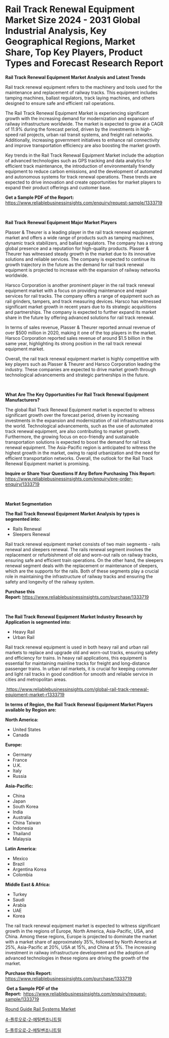 <p><h1>Rail Track Renewal Equipment Market Size 2024 - 2031 Global Industrial Analysis, Key Geographical Regions, Market Share, Top Key Players, Product Types and Forecast Research Report</h1></p><p><strong>Rail Track Renewal Equipment Market Analysis and Latest Trends</strong></p>
<p><p>Rail track renewal equipment refers to the machinery and tools used for the maintenance and replacement of railway tracks. This equipment includes tamping machines, ballast regulators, track laying machines, and others designed to ensure safe and efficient rail operations.</p><p>The Rail Track Renewal Equipment Market is experiencing significant growth with the increasing demand for modernization and expansion of railway infrastructure worldwide. The market is expected to grow at a CAGR of 11.9% during the forecast period, driven by the investments in high-speed rail projects, urban rail transit systems, and freight rail networks. Additionally, increasing government initiatives to enhance rail connectivity and improve transportation efficiency are also boosting the market growth.</p><p>Key trends in the Rail Track Renewal Equipment Market include the adoption of advanced technologies such as GPS tracking and data analytics for efficient track maintenance, the introduction of environmentally friendly equipment to reduce carbon emissions, and the development of automated and autonomous systems for track renewal operations. These trends are expected to drive innovation and create opportunities for market players to expand their product offerings and customer base.</p></p>
<p><strong>Get a Sample PDF of the Report:&nbsp;</strong> <a href="https://www.reliablebusinessinsights.com/enquiry/request-sample/1333719">https://www.reliablebusinessinsights.com/enquiry/request-sample/1333719</a></p>
<p>&nbsp;</p>
<p><strong>Rail Track Renewal Equipment Major Market Players</strong></p>
<p><p>Plasser & Theurer is a leading player in the rail track renewal equipment market and offers a wide range of products such as tamping machines, dynamic track stabilizers, and ballast regulators. The company has a strong global presence and a reputation for high-quality products. Plasser & Theurer has witnessed steady growth in the market due to its innovative solutions and reliable services. The company is expected to continue its growth trajectory in the future as the demand for rail track renewal equipment is projected to increase with the expansion of railway networks worldwide.</p><p>Harsco Corporation is another prominent player in the rail track renewal equipment market with a focus on providing maintenance and repair services for rail tracks. The company offers a range of equipment such as rail grinders, tampers, and track measuring devices. Harsco has witnessed significant market growth in recent years due to its strategic acquisitions and partnerships. The company is expected to further expand its market share in the future by offering advanced solutions for rail track renewal.</p><p>In terms of sales revenue, Plasser & Theurer reported annual revenue of over $500 million in 2020, making it one of the top players in the market. Harsco Corporation reported sales revenue of around $1.5 billion in the same year, highlighting its strong position in the rail track renewal equipment market.</p><p>Overall, the rail track renewal equipment market is highly competitive with key players such as Plasser & Theurer and Harsco Corporation leading the industry. These companies are expected to drive market growth through technological advancements and strategic partnerships in the future.</p></p>
<p>&nbsp;</p>
<p><strong>What Are The Key Opportunities For Rail Track Renewal Equipment Manufacturers?</strong></p>
<p><p>The global Rail Track Renewal Equipment market is expected to witness significant growth over the forecast period, driven by increasing investments in the expansion and modernization of rail infrastructure across the world. Technological advancements, such as the use of automated track renewal equipment, are also contributing to market growth. Furthermore, the growing focus on eco-friendly and sustainable transportation solutions is expected to boost the demand for rail track renewal equipment. The Asia-Pacific region is anticipated to witness the highest growth in the market, owing to rapid urbanization and the need for efficient transportation networks. Overall, the outlook for the Rail Track Renewal Equipment market is promising.</p></p>
<p><strong>Inquire or Share Your Questions If Any Before Purchasing This Report:</strong> <a href="https://www.reliablebusinessinsights.com/enquiry/pre-order-enquiry/1333719">https://www.reliablebusinessinsights.com/enquiry/pre-order-enquiry/1333719</a></p>
<p>&nbsp;</p>
<p><strong>Market Segmentation</strong></p>
<p><strong>The Rail Track Renewal Equipment Market Analysis by types is segmented into:</strong></p>
<p><ul><li>Rails Renewal</li><li>Sleepers Renewal</li></ul></p>
<p><p>Rail track renewal equipment market consists of two main segments - rails renewal and sleepers renewal. The rails renewal segment involves the replacement or refurbishment of old and worn-out rails on railway tracks, ensuring safe and efficient train operations. On the other hand, the sleepers renewal segment deals with the replacement or maintenance of sleepers, which are the supports for the rails. Both of these segments play a crucial role in maintaining the infrastructure of railway tracks and ensuring the safety and longevity of the railway system.</p></p>
<p><strong>Purchase this Report:&nbsp;</strong><a href="https://www.reliablebusinessinsights.com/purchase/1333719">https://www.reliablebusinessinsights.com/purchase/1333719</a></p>
<p>&nbsp;</p>
<p><strong>The Rail Track Renewal Equipment Market Industry Research by Application is segmented into:</strong></p>
<p><ul><li>Heavy Rail</li><li>Urban Rail</li></ul></p>
<p><p>Rail track renewal equipment is used in both heavy rail and urban rail markets to replace and upgrade old and worn-out tracks, ensuring safety and efficiency for trains. In heavy rail applications, this equipment is essential for maintaining mainline tracks for freight and long-distance passenger trains. In urban rail markets, it is crucial for keeping commuter and light rail tracks in good condition for smooth and reliable service in cities and metropolitan areas.</p></p>
<p><a href="https://www.reliablebusinessinsights.com/global-rail-track-renewal-equipment-market-r1333719">&nbsp;https://www.reliablebusinessinsights.com/global-rail-track-renewal-equipment-market-r1333719</a></p>
<p><strong>In terms of Region, the Rail Track Renewal Equipment Market Players available by Region are:</strong></p>
<p>
    <p> <strong> North America: </strong>
        <ul>
            <li>United States</li>
            <li>Canada</li>
        </ul>
        </p> 
    <p> <strong> Europe: </strong>
        <ul>
            <li>Germany</li>
            <li>France</li>
            <li>U.K.</li>
            <li>Italy</li>
            <li>Russia</li>
        </ul>
        </p> 
    <p> <strong> Asia-Pacific: </strong>
        <ul>
            <li>China</li>
            <li>Japan</li>
            <li>South Korea</li>
            <li>India</li>
            <li>Australia</li>
            <li>China Taiwan</li>
            <li>Indonesia</li>
            <li>Thailand</li>
            <li>Malaysia</li>
        </ul>
        </p> 
    <p> <strong> Latin America: </strong>
        <ul>
            <li>Mexico</li>
            <li>Brazil</li>
            <li>Argentina Korea</li>
            <li>Colombia</li>
        </ul>
        </p> 
    <p> <strong> Middle East & Africa: </strong>
        <ul>
            <li>Turkey</li>
            <li>Saudi</li>
            <li>Arabia</li>
            <li>UAE</li>
            <li>Korea</li>
        </ul>
    </p>
    </p>
<p><p>The rail track renewal equipment market is expected to witness significant growth in the regions of Europe, North America, Asia-Pacific, USA, and China. Among these regions, Europe is projected to dominate the market with a market share of approximately 35%, followed by North America at 25%, Asia-Pacific at 20%, USA at 15%, and China at 5%. The increasing investment in railway infrastructure development and the adoption of advanced technologies in these regions are driving the growth of the market.</p></p>
<p><strong>Purchase this Report: </strong><a href="https://www.reliablebusinessinsights.com/purchase/1333719">https://www.reliablebusinessinsights.com/purchase/1333719</a></p>
<p>&nbsp;<strong>Get a Sample PDF of the Report:&nbsp;&nbsp;</strong><a href="https://www.reliablebusinessinsights.com/enquiry/request-sample/1333719">https://www.reliablebusinessinsights.com/enquiry/request-sample/1333719</a></p>
<p><strong></strong></p>
<p><p><a href="https://view.publitas.com/reportprime-1/round-guide-rail-systems-market-size-cagr-trends-2024-2030/">Round Guide Rail Systems Market</a></p><p><a href="https://github.com/akzkkws047661437/Market-Research-Report-List-2/blob/main/326224192878.md">4-플루오로-2-메틸벤조니트릴</a></p><p><a href="https://github.com/LoganRew1964/Market-Research-Report-List-1/blob/main/344883992877.md">5-플루오로-2-메틸벤조니트릴</a></p></p>